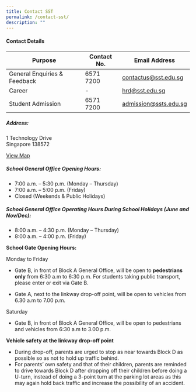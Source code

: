 ```yaml
---
title: Contact SST
permalink: /contact-sst/
description: ""
---
```

#### Contact Details
| Purpose | Contact No. |Email Address |
| -------- | -------- | -------- |
| General Enquiries & Feedback     |  6571 7200  | contactus@sst.edu.sg       |
| Career | - | hrd@sst.edu.sg |
| Student Admission     |  6571 7200  |  admission@ssts.edu.sg     |
##### Address:
1 Technology Drive  
Singapore 138572

[View Map](https://goo.gl/maps/W6TH3bcHUhWw7FV5A)

##### School General Office Opening Hours:
* 7:00 a.m. – 5:30 p.m. (Monday – Thursday)  
* 7:00 a.m. – 5:00 p.m. (Friday)  
* Closed (Weekends & Public Holidays)

##### School General Office Operating Hours During School Holidays (June and Nov/Dec):
* 8:00 a.m. – 4:30 p.m. (Monday – Thursday)  
* 8:00 a.m. – 4:00 p.m. (Friday)

**School Gate Opening Hours:**

Monday to Friday
*   Gate B, in front of Block A General Office, will be open to **pedestrians only** from 6:30 a.m to 6:30 p.m. For students taking public transport, please enter or exit via Gate B.

*   Gate A, next to the linkway drop-off point, will be open to vehicles from 6.30 a.m to 7.00 p.m.

Saturday

*   Gate B, in front of Block A General Office, will be open to pedestrians and vehicles from 6:30 a.m to 3.00 p.m.

**Vehicle safety at the linkway drop-off point**

*   During drop-off, parents are urged to stop as near towards Block D as possible so as not to hold up traffic behind.
*   For parents’ own safety and that of their children, parents are reminded to drive towards Block D after dropping off their children before doing a U-turn, instead of doing a 3-point turn at the parking lot areas as this may again hold back traffic and increase the possibility of an accident.

